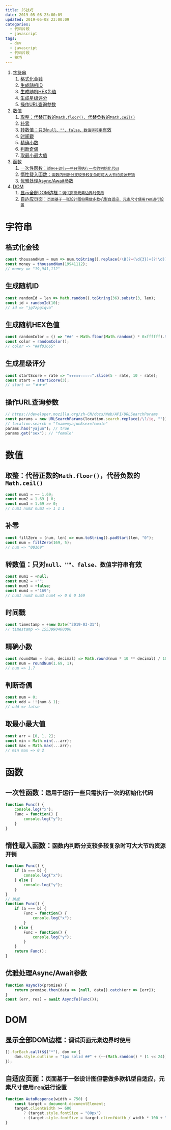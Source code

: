 ```yaml
---
title: JS技巧
date: 2019-05-08 23:00:09
updated: 2019-05-08 23:00:09
categories:
  - 代码片段
  - javascript
tags:
  - dev
  - javascript
  - 代码片段
  - 技巧
---
```


<!-- @import "[TOC]" {cmd="toc" depthFrom=1 depthTo=6 orderedList=false} -->

<!-- code_chunk_output -->

1. [字符串](#字符串)
   1. [格式化金钱](#格式化金钱)
   2. [生成随机ID](#生成随机id)
   3. [生成随机HEX色值](#生成随机hex色值)
   4. [生成星级评分](#生成星级评分)
   5. [操作URL查询参数](#操作url查询参数)
2. [数值](#数值)
   1. [取整：代替正数的`Math.floor()`，代替负数的`Math.ceil()`](#取整代替正数的mathfloor代替负数的mathceil)
   2. [补零](#补零)
   3. [转数值：只对`null、""、false、数值字符串`有效](#转数值只对nullfalse数值字符串有效)
   4. [时间戳](#时间戳)
   5. [精确小数](#精确小数)
   6. [判断奇偶](#判断奇偶)
   7. [取最小最大值](#取最小最大值)
3. [函数](#函数)
   1. [一次性函数：`适用于运行一些只需执行一次的初始化代码`](#一次性函数适用于运行一些只需执行一次的初始化代码)
   2. [惰性载入函数：`函数内判断分支较多较复杂时可大大节约资源开销`](#惰性载入函数函数内判断分支较多较复杂时可大大节约资源开销)
   3. [优雅处理Async/Await参数](#优雅处理asyncawait参数)
4. [DOM](#dom)
   1. [显示全部DOM边框：`调试页面元素边界时使用`](#显示全部dom边框调试页面元素边界时使用)
   2. [自适应页面：`页面基于一张设计图但需做多款机型自适应，元素尺寸使用rem进行设置`](#自适应页面页面基于一张设计图但需做多款机型自适应元素尺寸使用rem进行设置)

<!-- /code_chunk_output -->

<!-- more -->

# 字符串

## 格式化金钱

```js
const thousandNum = num => num.toString().replace(/\B(?=(\d{3})+(?!\d))/g, ",");
const money = thousandNum(19941112);
// money => "19,941,112"
```


## 生成随机ID

```js
const randomId = len => Math.random().toString(36).substr(3, len);
const id = randomId(10);
// id => "jg7zpgiqva"
```


## 生成随机HEX色值

```js
const randomColor = () => "##" + Math.floor(Math.random() * 0xffffff).toString(16).padEnd(6, "0");
const color = randomColor();
// color => "##f03665"
```


## 生成星级评分

```js
const startScore = rate => "★★★★★☆☆☆☆☆".slice(5 - rate, 10 - rate);
const start = startScore(3);
// start => "★★★"
```


## 操作URL查询参数

```js
// https://developer.mozilla.org/zh-CN/docs/Web/API/URLSearchParams
const params = new URLSearchParams(location.search.replace(/\?/ig, "")); 
// location.search = "?name=yajun&sex=female"
params.has("yajun"); // true
params.get("sex"); // "female"
```



# 数值

## 取整：代替正数的`Math.floor()`，代替负数的`Math.ceil()`

```js
const num1 = ~~ 1.69;
const num2 = 1.69 | 0;
const num3 = 1.69 >> 0;
// num1 num2 num3 => 1 1 1
```


## 补零

```js
const fillZero = (num, len) => num.toString().padStart(len, "0");
const num = fillZero(169, 5);
// num => "00169"
```



## 转数值：只对`null、""、false、数值字符串`有效

```js
const num1 = +null;
const num2 = +"";
const num3 = +false;
const num4 = +"169";
// num1 num2 num3 num4 => 0 0 0 169
```


## 时间戳

```js
const timestamp = +new Date("2019-03-31");
// timestamp => 1553990400000
```


## 精确小数

```js
const roundNum = (num, decimal) => Math.round(num * 10 ** decimal) / 10 ** decimal;
const num = roundNum(1.69, 1);
// num => 1.7
```


## 判断奇偶

```js
const num = 0;
const odd = !!(num & 1);
// odd => false
```


## 取最小最大值

```js
const arr = [0, 1, 2];
const min = Math.min(...arr);
const max = Math.max(...arr);
// min max => 0 2
```

# 函数

## 一次性函数：`适用于运行一些只需执行一次的初始化代码`

```js
function Func() {
    console.log("x");
    Func = function() {
        console.log("y");
    }
}
```



## 惰性载入函数：`函数内判断分支较多较复杂时可大大节约资源开销`

```js
function Func() {
    if (a === b) {
        console.log("x");
    } else {
        console.log("y");
    }
}
// 换成
function Func() {
    if (a === b) {
        Func = function() {
            console.log("x");
        }
    } else {
        Func = function() {
            console.log("y");
        }
    }
    return Func();
}
```



## 优雅处理Async/Await参数

```js
function AsyncTo(promise) {
    return promise.then(data => [null, data]).catch(err => [err]);
}
const [err, res] = await AsyncTo(Func());
```


# DOM

## 显示全部DOM边框：`调试页面元素边界时使用`

```js
[].forEach.call($$("*"), dom => {
    dom.style.outline = "1px solid ##" + (~~(Math.random() * (1 << 24))).toString(16);
});
```



## 自适应页面：`页面基于一张设计图但需做多款机型自适应，元素尺寸使用rem进行设置`

```js
function AutoResponse(width = 750) {
    const target = document.documentElement;
    target.clientWidth >= 600
        ? (target.style.fontSize = "80px")
        : (target.style.fontSize = target.clientWidth / width * 100 + "px");
}
```


